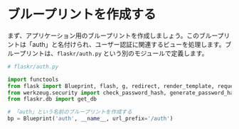# ブループリントを作成する

まず、アプリケーション用のブループリントを作成しましょう。このブループリントは「auth」と名付けられ、ユーザー認証に関連するビューを処理します。ブループリントは、`flaskr/auth.py` という別のモジュールで定義します。

```python
# flaskr/auth.py

import functools
from flask import Blueprint, flash, g, redirect, render_template, request, session, url_for
from werkzeug.security import check_password_hash, generate_password_hash
from flaskr.db import get_db

# 「auth」という名前のブループリントを作成する
bp = Blueprint('auth', __name__, url_prefix='/auth')
```
